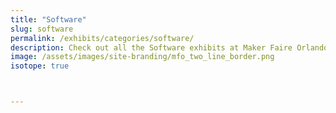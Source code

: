 ```yaml
---
title: "Software"
slug: software
permalink: /exhibits/categories/software/
description: Check out all the Software exhibits at Maker Faire Orlando!
image: /assets/images/site-branding/mfo_two_line_border.png
isotope: true



---
```

